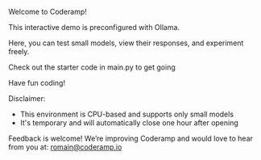 Welcome to Coderamp!

This interactive demo is preconfigured with Ollama. 

Here, you can test small models, view their responses, and experiment freely. 

Check out the starter code in main.py to get going

Have fun coding!


Disclaimer:
- This environment is CPU-based and supports only small models
- It's temporary and will automatically close one hour after opening

Feedback is welcome! 
We’re improving Coderamp and would love to hear from you at: romain@coderamp.io
